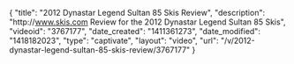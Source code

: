 {
    "title": "2012 Dynastar Legend Sultan 85 Skis Review",
    "description": "http:\/\/www.skis.com Review for the 2012 Dynastar Legend Sultan 85 Skis",
    "videoid": "3767177",
    "date_created": "1411361273",
    "date_modified": "1418182023",
    "type": "captivate",
    "layout": "video",
    "url": "\/v\/2012-dynastar-legend-sultan-85-skis-review\/3767177"
}